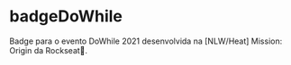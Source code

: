 # badgeDoWhile
Badge para o evento DoWhile 2021 desenvolvida na [NLW/Heat] Mission: Origin da Rockseat:rocket:.
